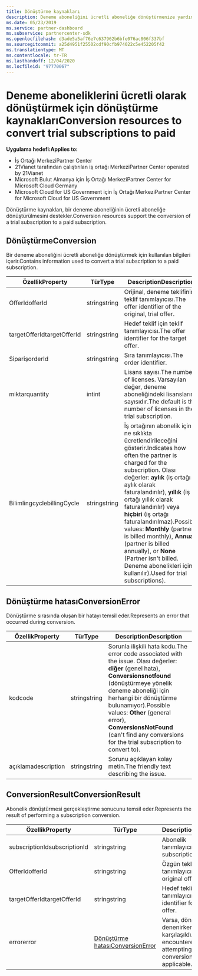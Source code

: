 ```yaml
---
title: Dönüştürme kaynakları
description: Deneme aboneliğini ücretli aboneliğe dönüştürmenize yardımcı olması için Iş Ortağı Merkezi API dönüştürme kaynaklarını kullanma hakkında bilgi edinin.
ms.date: 05/23/2019
ms.service: partner-dashboard
ms.subservice: partnercenter-sdk
ms.openlocfilehash: d3ade5a5af76e7c637962b6bfe076ac806f337bf
ms.sourcegitcommit: a25d4951f25502cdf90cfb974022c5e452205f42
ms.translationtype: MT
ms.contentlocale: tr-TR
ms.lasthandoff: 12/04/2020
ms.locfileid: "97770067"
---
```

# <a name="conversion-resources-to-convert-trial-subscriptions-to-paid"></a><span data-ttu-id="e333a-103">Deneme aboneliklerini ücretli olarak dönüştürmek için dönüştürme kaynakları</span><span class="sxs-lookup"><span data-stu-id="e333a-103">Conversion resources to convert trial subscriptions to paid</span></span>

<span data-ttu-id="e333a-104">**Uygulama hedefi:**</span><span class="sxs-lookup"><span data-stu-id="e333a-104">**Applies to:**</span></span>

- <span data-ttu-id="e333a-105">İş Ortağı Merkezi</span><span class="sxs-lookup"><span data-stu-id="e333a-105">Partner Center</span></span>
- <span data-ttu-id="e333a-106">21Vianet tarafından çalıştırılan iş ortağı Merkezi</span><span class="sxs-lookup"><span data-stu-id="e333a-106">Partner Center operated by 21Vianet</span></span>
- <span data-ttu-id="e333a-107">Microsoft Bulut Almanya için İş Ortağı Merkezi</span><span class="sxs-lookup"><span data-stu-id="e333a-107">Partner Center for Microsoft Cloud Germany</span></span>
- <span data-ttu-id="e333a-108">Microsoft Cloud for US Government için İş Ortağı Merkezi</span><span class="sxs-lookup"><span data-stu-id="e333a-108">Partner Center for Microsoft Cloud for US Government</span></span>

<span data-ttu-id="e333a-109">Dönüştürme kaynakları, bir deneme aboneliğinin ücretli aboneliğe dönüştürülmesini destekler.</span><span class="sxs-lookup"><span data-stu-id="e333a-109">Conversion resources support the conversion of a trial subscription to a paid subscription.</span></span>

## <a name="conversion"></a><span data-ttu-id="e333a-110">Dönüştürme</span><span class="sxs-lookup"><span data-stu-id="e333a-110">Conversion</span></span>

<span data-ttu-id="e333a-111">Bir deneme aboneliğini ücretli aboneliğe dönüştürmek için kullanılan bilgileri içerir.</span><span class="sxs-lookup"><span data-stu-id="e333a-111">Contains information used to convert a trial subscription to a paid subscription.</span></span>

| <span data-ttu-id="e333a-112">Özellik</span><span class="sxs-lookup"><span data-stu-id="e333a-112">Property</span></span> | <span data-ttu-id="e333a-113">Tür</span><span class="sxs-lookup"><span data-stu-id="e333a-113">Type</span></span> | <span data-ttu-id="e333a-114">Description</span><span class="sxs-lookup"><span data-stu-id="e333a-114">Description</span></span> |
| -------- | ---- | ----------- |
| <span data-ttu-id="e333a-115">OfferId</span><span class="sxs-lookup"><span data-stu-id="e333a-115">offerId</span></span> | <span data-ttu-id="e333a-116">string</span><span class="sxs-lookup"><span data-stu-id="e333a-116">string</span></span> | <span data-ttu-id="e333a-117">Orijinal, deneme teklifinin teklif tanımlayıcısı.</span><span class="sxs-lookup"><span data-stu-id="e333a-117">The offer identifier of the original, trial offer.</span></span> |
| <span data-ttu-id="e333a-118">targetOfferId</span><span class="sxs-lookup"><span data-stu-id="e333a-118">targetOfferId</span></span> | <span data-ttu-id="e333a-119">string</span><span class="sxs-lookup"><span data-stu-id="e333a-119">string</span></span> | <span data-ttu-id="e333a-120">Hedef teklif için teklif tanımlayıcısı.</span><span class="sxs-lookup"><span data-stu-id="e333a-120">The offer identifier for the target offer.</span></span> |
| <span data-ttu-id="e333a-121">Sipariş</span><span class="sxs-lookup"><span data-stu-id="e333a-121">orderId</span></span> | <span data-ttu-id="e333a-122">string</span><span class="sxs-lookup"><span data-stu-id="e333a-122">string</span></span> | <span data-ttu-id="e333a-123">Sıra tanımlayıcısı.</span><span class="sxs-lookup"><span data-stu-id="e333a-123">The order identifier.</span></span> |
| <span data-ttu-id="e333a-124">miktar</span><span class="sxs-lookup"><span data-stu-id="e333a-124">quantity</span></span> | <span data-ttu-id="e333a-125">int</span><span class="sxs-lookup"><span data-stu-id="e333a-125">int</span></span> | <span data-ttu-id="e333a-126">Lisans sayısı.</span><span class="sxs-lookup"><span data-stu-id="e333a-126">The number of licenses.</span></span> <span data-ttu-id="e333a-127">Varsayılan değer, deneme aboneliğindeki lisansların sayısıdır.</span><span class="sxs-lookup"><span data-stu-id="e333a-127">The default is the number of licenses in the trial subscription.</span></span> |
| <span data-ttu-id="e333a-128">Bilimlingcycle</span><span class="sxs-lookup"><span data-stu-id="e333a-128">billingCycle</span></span> | <span data-ttu-id="e333a-129">string</span><span class="sxs-lookup"><span data-stu-id="e333a-129">string</span></span> | <span data-ttu-id="e333a-130">İş ortağının abonelik için ne sıklıkta ücretlendirileceğini gösterir.</span><span class="sxs-lookup"><span data-stu-id="e333a-130">Indicates how often the partner is charged for the subscription.</span></span> <span data-ttu-id="e333a-131">Olası değerler: **aylık** (iş ortağı aylık olarak faturalandırılır), **yıllık** (iş ortağı yıllık olarak faturalandırılır) veya **hiçbiri** (iş ortağı faturalandırılmaz).</span><span class="sxs-lookup"><span data-stu-id="e333a-131">Possible values: **Monthly** (partner is billed monthly), **Annual** (partner is billed annually), or **None** (Partner isn't billed.</span></span> <span data-ttu-id="e333a-132">Deneme abonelikleri için kullanılır).</span><span class="sxs-lookup"><span data-stu-id="e333a-132">Used for trial subscriptions).</span></span> |

## <a name="conversionerror"></a><span data-ttu-id="e333a-133">Dönüştürme hatası</span><span class="sxs-lookup"><span data-stu-id="e333a-133">ConversionError</span></span>

<span data-ttu-id="e333a-134">Dönüştürme sırasında oluşan bir hatayı temsil eder.</span><span class="sxs-lookup"><span data-stu-id="e333a-134">Represents an error that occurred during conversion.</span></span>

| <span data-ttu-id="e333a-135">Özellik</span><span class="sxs-lookup"><span data-stu-id="e333a-135">Property</span></span> | <span data-ttu-id="e333a-136">Tür</span><span class="sxs-lookup"><span data-stu-id="e333a-136">Type</span></span> | <span data-ttu-id="e333a-137">Description</span><span class="sxs-lookup"><span data-stu-id="e333a-137">Description</span></span> |
| -------- | ---- | ----------- |
| <span data-ttu-id="e333a-138">kod</span><span class="sxs-lookup"><span data-stu-id="e333a-138">code</span></span> | <span data-ttu-id="e333a-139">string</span><span class="sxs-lookup"><span data-stu-id="e333a-139">string</span></span> | <span data-ttu-id="e333a-140">Sorunla ilişkili hata kodu.</span><span class="sxs-lookup"><span data-stu-id="e333a-140">The error code associated with the issue.</span></span> <span data-ttu-id="e333a-141">Olası değerler: **diğer** (genel hata), **Conversionsnotfound** (dönüştürmeye yönelik deneme aboneliği için herhangi bir dönüştürme bulunamıyor).</span><span class="sxs-lookup"><span data-stu-id="e333a-141">Possible values: **Other** (general error), **ConversionsNotFound** (can't find any conversions for the trial subscription to convert to).</span></span>
| <span data-ttu-id="e333a-142">açıklama</span><span class="sxs-lookup"><span data-stu-id="e333a-142">description</span></span> | <span data-ttu-id="e333a-143">string</span><span class="sxs-lookup"><span data-stu-id="e333a-143">string</span></span> | <span data-ttu-id="e333a-144">Sorunu açıklayan kolay metin.</span><span class="sxs-lookup"><span data-stu-id="e333a-144">The friendly text describing the issue.</span></span> |

## <a name="conversionresult"></a><span data-ttu-id="e333a-145">ConversionResult</span><span class="sxs-lookup"><span data-stu-id="e333a-145">ConversionResult</span></span>

<span data-ttu-id="e333a-146">Abonelik dönüştürmesi gerçekleştirme sonucunu temsil eder.</span><span class="sxs-lookup"><span data-stu-id="e333a-146">Represents the result of performing a subscription conversion.</span></span>

| <span data-ttu-id="e333a-147">Özellik</span><span class="sxs-lookup"><span data-stu-id="e333a-147">Property</span></span>       | <span data-ttu-id="e333a-148">Tür</span><span class="sxs-lookup"><span data-stu-id="e333a-148">Type</span></span>                                | <span data-ttu-id="e333a-149">Description</span><span class="sxs-lookup"><span data-stu-id="e333a-149">Description</span></span>                                                            |
|----------------|-------------------------------------|------------------------------------------------------------------------|
| <span data-ttu-id="e333a-150">subscriptionId</span><span class="sxs-lookup"><span data-stu-id="e333a-150">subscriptionId</span></span> | <span data-ttu-id="e333a-151">string</span><span class="sxs-lookup"><span data-stu-id="e333a-151">string</span></span>                              | <span data-ttu-id="e333a-152">Abonelik tanımlayıcısı.</span><span class="sxs-lookup"><span data-stu-id="e333a-152">The subscription identifier.</span></span>                                           |
| <span data-ttu-id="e333a-153">OfferId</span><span class="sxs-lookup"><span data-stu-id="e333a-153">offerId</span></span>        | <span data-ttu-id="e333a-154">string</span><span class="sxs-lookup"><span data-stu-id="e333a-154">string</span></span>                              | <span data-ttu-id="e333a-155">Özgün teklif tanımlayıcısı.</span><span class="sxs-lookup"><span data-stu-id="e333a-155">The original offer identifier.</span></span>                                         |
| <span data-ttu-id="e333a-156">targetOfferId</span><span class="sxs-lookup"><span data-stu-id="e333a-156">targetOfferId</span></span>  | <span data-ttu-id="e333a-157">string</span><span class="sxs-lookup"><span data-stu-id="e333a-157">string</span></span>                              | <span data-ttu-id="e333a-158">Hedef teklif için teklif tanımlayıcısı.</span><span class="sxs-lookup"><span data-stu-id="e333a-158">The offer identifier for the target offer.</span></span>                             |
| <span data-ttu-id="e333a-159">error</span><span class="sxs-lookup"><span data-stu-id="e333a-159">error</span></span>          | [<span data-ttu-id="e333a-160">Dönüştürme hatası</span><span class="sxs-lookup"><span data-stu-id="e333a-160">ConversionError</span></span>](#conversionerror) | <span data-ttu-id="e333a-161">Varsa, dönüştürme denenirken hatayla karşılaşıldı..</span><span class="sxs-lookup"><span data-stu-id="e333a-161">The error encountered while attempting the conversion, if applicable..</span></span> |